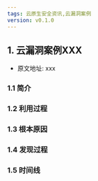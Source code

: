 ```yaml
---
tags: 云原生安全资讯,云漏洞案例
version: v0.1.0
---
```


## 1. 云漏洞案例XXX

* 原文地址: xxx

### 1.1 简介

### 1.2 利用过程

### 1.3 根本原因

### 1.4 发现过程

### 1.5 时间线
